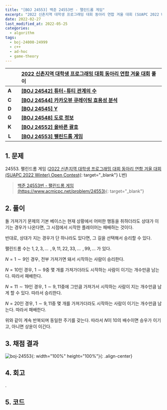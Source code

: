 ```yaml
---
title: "[BOJ 24553] 백준 24553번 - 팰린드롬 게임"
excerpt: "2022 신촌지역 대학생 프로그래밍 대회 동아리 연합 겨울 대회 (SUAPC 2022 Winter) Open Contest L번 - 백준 24553번 팰린드롬 게임 풀이"
date: 2022-02-27
last_modified_at: 2022-05-25
categories:
  - algorithm
tags:
  - boj-24000-24999
  - c++
  - ad-hoc
  - game-theory
---
```


|||[2022 신촌지역 대학생 프로그래밍 대회 동아리 연합 겨울 대회](https://burningfalls.github.io/contest/suapc2022-baekjoon-contest/) 풀이|
|:---:|:---:|:---|
|**A**||**[[BOJ 24542] 튜터-튜티 관계의 수](https://burningfalls.github.io/algorithm/boj-24542/)**|
|**C**||**[[BOJ 24544] 카카오뷰 큐레이팅 효용성 분석](https://burningfalls.github.io/algorithm/boj-24544/)**|
|**D**||**[[BOJ 24545] Y](https://burningfalls.github.io/algorithm/boj-24545/)**|
|**G**||**[[BOJ 24548] 도로 정보](https://burningfalls.github.io/algorithm/boj-24548/)**|
|**K**||**[[BOJ 24552] 올바른 괄호](https://burningfalls.github.io/algorithm/boj-24552/)**|
|**L**||**[[BOJ 24553] 팰린드롬 게임](https://burningfalls.github.io/algorithm/boj-24553/)**|

## 1. 문제
$24553$. 팰린드롬 게임 ([2022 신촌지역 대학생 프로그래밍 대회 동아리 연합 겨울 대회 (SUAPC 2022 Winter) Open Contest](https://burningfalls.github.io/contest/2022-suapc-baekjoon-contest/){: target="_blank"} L번)

> [백준 24553번 - 팰린드롬 게임 (https://www.acmicpc.net/problem/24553)](https://www.acmicpc.net/problem/24553){: target="_blank"}

## 2. 풀이

돌 가져가기 문제의 기본 베이스는 현재 상황에서 어떠한 행동을 취하더라도 상대가 이기는 경우가 나온다면, 그 시점에서 시작한 플레이어는 패배하는 것이다. 

반대로, 상대가 지는 경우가 단 하나라도 있다면, 그 길을 선택해서 승리할 수 있다.

팰린드롬 수는 $1, 2, 3, ...$ $\,, 9, 11, 22, 33, ...$ $\,, 99, …$ 가 있다.

$N=1\sim 9$인 경우, 전부 가져가면 돼서 시작하는 사람이 승리한다.

$N=10$인 경우, $1\sim 9$중 몇 개를 가져가더라도 시작하는 사람이 이기는 개수만큼 남는다. 따라서 패배한다.

$N=11\sim 19$인 경우, $1\sim 9, 11$중에 그만큼 가져가서 시작하는 사람이 지는 개수만큼 남게 할 수 있다. 따라서 승리한다.

$N=20$인 경우, $1\sim 9, 11$중 몇 개를 가져가더라도 시작하는 사람이 이기는 개수만큼 남는다. 따라서 패배한다.

위와 같이 계속 반복되며 동일한 주기를 갖는다. 따라서 $N$이 $10$의 배수이면 승우가 이기고, 아니면 상윤이 이긴다.

## 3. 채점 결과

![boj-24553](https://user-images.githubusercontent.com/30232837/161431768-13a61cf4-9adc-4892-a3b4-21c7d3595f28.png "boj-24553"){: width="100%" height="100%"}{: .align-center}

## 4. 회고

.

## 5. 코드

<script src="https://gist.github.com/BurningFalls/1b2e63abf05bd7447f9b1370d51f572c.js"></script>